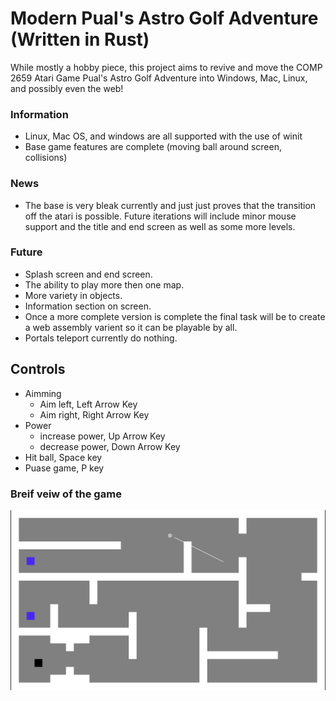 # Modern Pual's Astro Golf Adventure (Written in Rust)
While mostly a hobby piece, this project aims to revive and move the COMP 2659 Atari Game Pual's Astro Golf Adventure into Windows, Mac, Linux, and possibly even the web!

### Information 
- Linux, Mac OS, and windows are all supported with the use of winit
- Base game features are complete (moving ball around screen, collisions)

### News
- The base is very bleak currently and just just proves that the transition off the atari is possible. Future iterations will include minor mouse support and the title and end screen as well as some more levels. 

### Future
- Splash screen and end screen.
- The ability to play more then one map.
- More variety in objects.
- Information section on screen. 
- Once a more complete version is complete the final task will be to create a web assembly varient so it can be playable by all. 
- Portals teleport currently do nothing.
## Controls 
- Aimming
    - Aim left, Left Arrow Key
    - Aim right, Right Arrow Key   
- Power 
    - increase power, Up Arrow Key
    - decrease power, Down Arrow Key
- Hit ball, Space key
- Puase game, P key


### Breif veiw of the game
![alt text](./assets/game.png)
